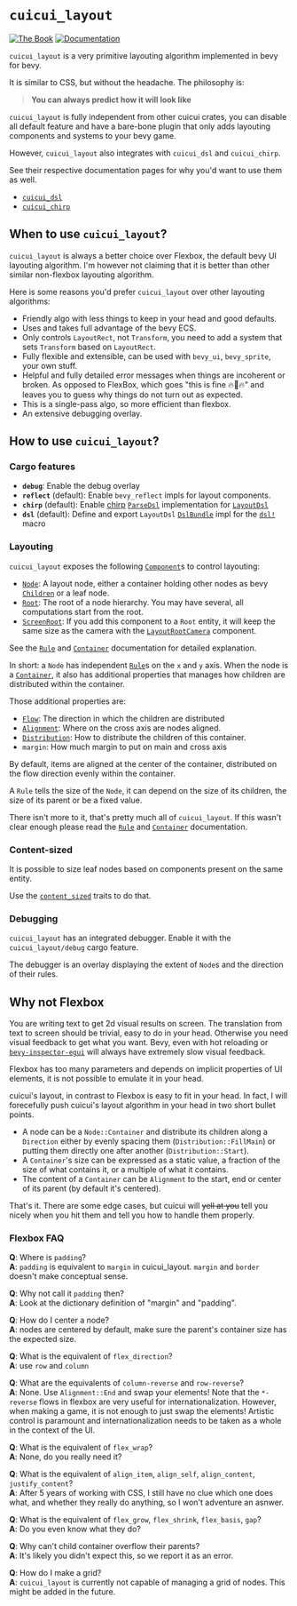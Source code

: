 # `cuicui_layout`

[![The Book](https://img.shields.io/badge/The_Cuicui_Book-blue)](https://nicopap.github.io/cuicui_layout/introduction.html)
[![Documentation](https://docs.rs/cuicui_layout/badge.svg)](https://docs.rs/cuicui_layout/)

`cuicui_layout` is a very primitive layouting algorithm implemented in bevy for bevy.

It is similar to CSS, but without the headache. The philosophy is:

> **You can always predict how it will look like**

`cuicui_layout` is fully independent from other cuicui crates, you can disable
all default feature and have a bare-bone plugin that only adds layouting components
and systems to your bevy game.

However, `cuicui_layout` also integrates with `cuicui_dsl` and `cuicui_chirp`.

See their respective documentation pages for why you'd want to use them as well.

- [`cuicui_dsl`]
- [`cuicui_chirp`]


## When to use `cuicui_layout`?

`cuicui_layout` is always a better choice over Flexbox, the default bevy UI
layouting algorithm. I'm however not claiming that it is better than other
similar non-flexbox layouting algorithm.

Here is some reasons you'd prefer `cuicui_layout` over other layouting
algorithms:

- Friendly algo with less things to keep in your head and good defaults.
- Uses and takes full advantage of the bevy ECS.
- Only controls `LayoutRect`, not `Transform`, you need to add a system that sets
  `Transform` based on `LayoutRect`.
- Fully flexible and extensible, can be used with `bevy_ui`, `bevy_sprite`, your own stuff.
- Helpful and fully detailed error messages when things are incoherent or broken.
  As opposed to FlexBox, which goes "this is fine 🔥🐶🔥" and leaves you to guess
  why things do not turn out as expected.
- This is a single-pass algo, so more efficient than flexbox.
- An extensive debugging overlay.

## How to use `cuicui_layout`?

### Cargo features

- **`debug`**: Enable the debug overlay
- **`reflect`** (default): Enable `bevy_reflect` impls for layout components.
- **`chirp`** (default): Enable [chirp][`cuicui_chirp`] [`ParseDsl`] implementation for [`LayoutDsl`]
- **`dsl`** (default): Define and export `LayoutDsl` [`DslBundle`] impl for the [`dsl!`] macro

### Layouting

`cuicui_layout` exposes the following [`Component`]s to control layouting:

- [`Node`]: A layout node, either a container holding other nodes as bevy
  [`Children`] or a leaf node.
- [`Root`]: The root of a node hierarchy. You may have several, all computations
  start from the root.
- [`ScreenRoot`]: If you add this component to a `Root` entity, it will keep
  the same size as the camera with the [`LayoutRootCamera`] component.

See the [`Rule`] and [`Container`] documentation for detailed explanation.

In short: a `Node` has independent [`Rule`]s on the `x` and `y` axis. When the
node is a [`Container`], it also has additional properties that manages how
children are distributed within the container.

Those additional properties are:

- [`Flow`]: The direction in which the children are distributed
- [`Alignment`]: Where on the cross axis are nodes aligned.
- [`Distribution`]: How to distribute the children of this container.
- `margin`: How much margin to put on main and cross axis

By default, items are aligned at the center of the container, distributed
on the flow direction evenly within the container.

A `Rule` tells the size of the `Node`, it can depend on the size of its children,
the size of its parent or be a fixed value.

There isn't more to it, that's pretty much all of `cuicui_layout`.
If this wasn't clear enough please read the [`Rule`] and [`Container`] documentation.

### Content-sized

It is possible to size leaf nodes based on components present on the same entity.

Use the [`content_sized`] traits to do that.

### Debugging

`cuicui_layout` has an integrated debugger. Enable it with the `cuicui_layout/debug`
cargo feature.

The debugger is an overlay displaying the extent of `Node`s and the direction
of their rules.

## Why not Flexbox

You are writing text to get 2d visual results on screen.
The translation from text to screen should be trivial, easy to do in your head.
Otherwise you need visual feedback to get what you want.
Bevy, even with hot reloading or [`bevy-inspector-egui`]
will always have extremely slow visual feedback.

Flexbox has too many parameters and depends on implicit properties of UI elements,
it is not possible to emulate it in your head.

cuicui's layout, in contrast to Flexbox is easy to fit in your head.
In fact, I will forecefully push cuicui's layout algorithm in your head
in two short bullet points.

- A node can be a `Node::Container` and distribute its children
  along a `Direction` either by evenly spacing them (`Distribution::FillMain`)
  or putting them directly one after another (`Distribution::Start`).
- A `Container`'s size can be expressed as a static value, a fraction
  of the size of what contains it, or a multiple of what it contains.
- The content of a `Container` can be `Alignment` to the start, end or center
  of its parent (by default it's centered).

That's it. There are some edge cases, but cuicui will ~~yell at you~~
tell you nicely when you hit them and tell you how to handle them properly.

### Flexbox FAQ

**Q**: Where is `padding`?
<br>**A**: `padding` is equivalent to `margin` in cuicui_layout. `margin` and `border`
doesn't make conceptual sense.

**Q**: Why not call it `padding` then?
<br>**A**: Look at the dictionary definition of "margin" and "padding".

**Q**: How do I center a node?
<br>**A**: nodes are centered by default, make sure the parent's container size
has the expected size.

**Q**: What is the equivalent of `flex_direction`?
<br>**A**: use `row` and `column`

**Q**: What are the equivalents of `column-reverse` and `row-reverse`?
<br>**A**: None. Use `Alignment::End` and swap your elements! Note that the `*-reverse`
flows in flexbox are very useful for internationalization. However,
when making a game, it is not enough to just swap the elements! Artistic control is
paramount and internationalization needs to be taken as a whole in the context of the UI.

**Q**: What is the equivalent of `flex_wrap`?
<br>**A**: None, do you really need it?

**Q**: What is the equivalent of `align_item`, `align_self`, `align_content`, `justify_content`?
<br>**A**: After 5 years of working with CSS, I still have no clue which one does what,
and whether they really do anything, so I won't adventure an asnwer.

**Q**: What is the equivalent of `flex_grow`, `flex_shrink`, `flex_basis`, `gap`?
<br>**A**: Do you even know what they do?

**Q**: Why can't child container overflow their parents?
<br>**A**: It's likely you didn't expect this, so we report it as an error.

**Q**: How do I make a grid?
<br>**A**: `cuicui_layout` is currently not capable of managing a grid of nodes.
This might be added in the future.

[`Alignment`]: https://docs.rs/cuicui_layout/0.9.0/cuicui_layout/enum.Alignment.html
[`bevy-inspector-egui`]: https://docs.rs/bevy-inspector-egui/latest/bevy_inspector_egui/index.html
[`Children`]: https://docs.rs/bevy/0.11/bevy/hierarchy/struct.Children.html
[`Component`]: https://docs.rs/bevy/0.11/bevy/ecs/component/trait.Component.html
[`Container`]: https://docs.rs/cuicui_layout/0.9.0/cuicui_layout/struct.Container.html
[`cuicui_chirp`]: https://lib.rs/crates/cuicui_chirp
[`cuicui_dsl`]: https://lib.rs/crates/cuicui_dsl
[`Distribution`]: https://docs.rs/cuicui_layout/0.9.0/cuicui_layout/enum.Distribution.html
[`DslBundle`]: https://docs.rs/cuicui_layout/0.9.0/cuicui_layout/trait.DslBundle.html
[`dsl!`]: https://docs.rs/cuicui_layout/0.9.0/cuicui_layout/macro.dsl.html
[`Flow`]: https://docs.rs/cuicui_layout/0.9.0/cuicui_layout/enum.Flow.html
[`LayoutDsl`]: https://docs.rs/cuicui_layout/0.9.0/cuicui_layout/dsl/struct.LayoutDsl.html
[`LayoutRootCamera`]: https://docs.rs/cuicui_layout/0.9.0/cuicui_layout/struct.LayoutRootCamera.html
[`Node`]: https://docs.rs/cuicui_layout/0.9.0/cuicui_layout/enum.Node.html
[`ParseDsl`]: https://docs.rs/cuicui_chirp/0.9.0/cuicui_chirp/parse/trait.ParseDsl.html
[`Root`]: https://docs.rs/cuicui_layout/0.9.0/cuicui_layout/struct.Root.html
[`Rule`]: https://docs.rs/cuicui_layout/0.9.0/cuicui_layout/enum.Rule.html
[`ScreenRoot`]: https://docs.rs/cuicui_layout/0.9.0/cuicui_layout/struct.ScreenRoot.html
[`content_sized`]: https://docs.rs/cuicui_layout/0.9.0/cuicui_layout/content_sized/index.html
